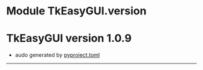 # Module TkEasyGUI.version

# TkEasyGUI version 1.0.9

- audo generated by [pyproject.toml](https://github.com/kujirahand/tkeasygui-python/blob/main/pyproject.toml)

---------------------------



